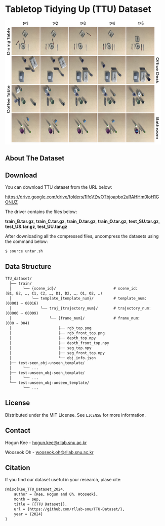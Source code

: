 # Tabletop Tidying Up (TTU) Dataset

<p>
<img src="images/figure-dataset.png", height="400x">
</p>


## About The Dataset



## Download

You can download TTU dataset from the URL below:

https://drive.google.com/drive/folders/1IfoVZwOTbjoapbo2uRAHHm0loH1GONUZ

The driver contains the files below: 

**train_B.tar.gz**, **train_C.tar.gz**, **train_D.tar.gz**, **train_O.tar.gz**,
**test_SU.tar.gz**, **test_US.tar.gz**, **test_UU.tar.gz**

After downloading all the compressed files, uncompress the datasets using the command below:
    
    $ source untar.sh

## Data Structure
  
    TTU_dataset/
      ├── train/
      │     └── {scene_id}/                          # scene_id:         (B1, B2, …, C1, C2, …, D1, D2, …, O1, O2, …)
      │         └── template_{template_num}/         # template_num:     (00001 ~ 00016)
      │             └── traj_{trajectory_num}/       # trajectory_num:   (00000 ~ 00099)
      │                 └── {frame_num}/             # frame_num:        (000 ~ 004)
      │                     ├── rgb_top.png
      │                     ├── rgb_front_top.png
      │                     ├── depth_top.npy
      │                     ├── deoth_front_top.npy
      │                     ├── seg_top.npy
      │                     ├── seg_front_top.npy
      │                     └── obj_info.json
      ├── test-seen_obj-unseen_template/
      │     └── ...
      ├── test-unseen_obj-seen_template/
      │     └── ...
      └── test-unseen_obj-unseen_template/
            └── ...
    

<!-- LICENSE -->
## License

Distributed under the MIT License. See `LICENSE` for more information.



<!-- CONTACT -->
## Contact

Hogun Kee - hogun.kee@rllab.snu.ac.kr

Wooseok Oh - wooseok.oh@rllab.snu.ac.kr

## Citation

If you find our dataset useful in your research, plase cite:

    @misc{Kee_TTU_Dataset_2024,
        author = {Kee, Hogun and Oh, Wooseok},
        month = sep,
        title = {{TTU Dataset}},
        url = {https://github.com/rllab-snu/TTU-Dataset/},
        year = {2024}
    }
